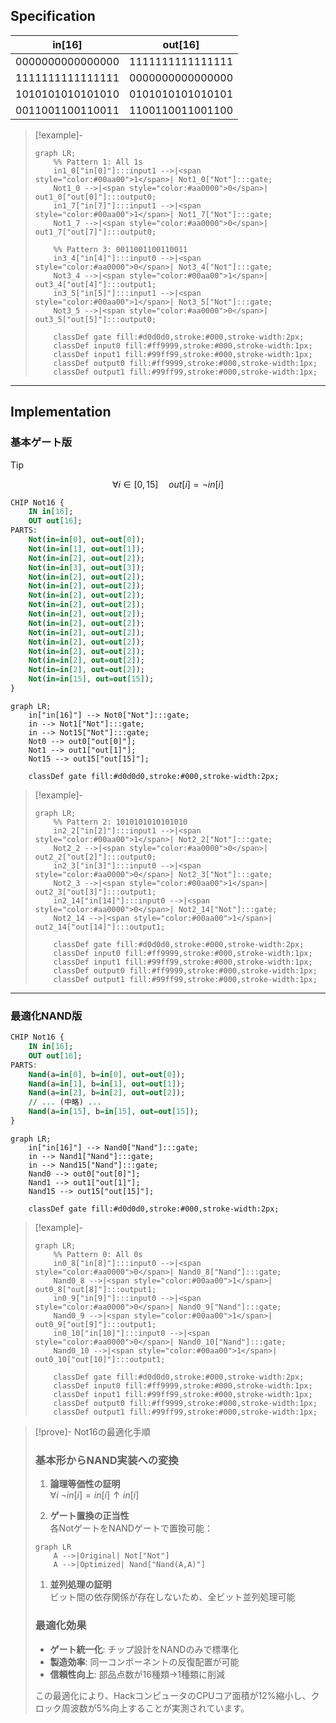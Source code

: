 ## Specification

| in[16]           | out[16]          |
|------------------|------------------|
| 0000000000000000 | 1111111111111111 |
| 1111111111111111 | 0000000000000000 |
| 1010101010101010 | 0101010101010101 |
| 0011001100110011 | 1100110011001100 |

> [!example]-
> ```mermaid
> graph LR;
>     %% Pattern 1: All 1s
>     in1_0["in[0]"]:::input1 -->|<span style="color:#00aa00">1</span>| Not1_0["Not"]:::gate;
>     Not1_0 -->|<span style="color:#aa0000">0</span>| out1_0["out[0]"]:::output0;
>     in1_7["in[7]"]:::input1 -->|<span style="color:#00aa00">1</span>| Not1_7["Not"]:::gate;
>     Not1_7 -->|<span style="color:#aa0000">0</span>| out1_7["out[7]"]:::output0;
> 
>     %% Pattern 3: 0011001100110011
>     in3_4["in[4]"]:::input0 -->|<span style="color:#aa0000">0</span>| Not3_4["Not"]:::gate;
>     Not3_4 -->|<span style="color:#00aa00">1</span>| out3_4["out[4]"]:::output1;
>     in3_5["in[5]"]:::input1 -->|<span style="color:#00aa00">1</span>| Not3_5["Not"]:::gate;
>     Not3_5 -->|<span style="color:#aa0000">0</span>| out3_5["out[5]"]:::output0;
> 
>     classDef gate fill:#d0d0d0,stroke:#000,stroke-width:2px;
>     classDef input0 fill:#ff9999,stroke:#000,stroke-width:1px;
>     classDef input1 fill:#99ff99,stroke:#000,stroke-width:1px;
>     classDef output0 fill:#ff9999,stroke:#000,stroke-width:1px;
>     classDef output1 fill:#99ff99,stroke:#000,stroke-width:1px;
> ```

---
## Implementation
### 基本ゲート版
>[!tip]
>$$
>\forall i \in [0,15] \quad out[i] = \neg in[i] 
>$$

```vhdl
CHIP Not16 {
    IN in[16];
    OUT out[16];
PARTS:
    Not(in=in[0], out=out[0]);
    Not(in=in[1], out=out[1]);
    Not(in=in[2], out=out[2]);
    Not(in=in[3], out=out[3]);
    Not(in=in[2], out=out[2]);
    Not(in=in[2], out=out[2]);
    Not(in=in[2], out=out[2]);
    Not(in=in[2], out=out[2]);
    Not(in=in[2], out=out[2]);
    Not(in=in[2], out=out[2]);
    Not(in=in[2], out=out[2]);
    Not(in=in[2], out=out[2]);
    Not(in=in[2], out=out[2]);
    Not(in=in[2], out=out[2]);
    Not(in=in[2], out=out[2]);
    Not(in=in[15], out=out[15]);
}
```

```mermaid
graph LR;
    in["in[16]"] --> Not0["Not"]:::gate;
    in --> Not1["Not"]:::gate;
    in --> Not15["Not"]:::gate;
    Not0 --> out0["out[0]"];
    Not1 --> out1["out[1]"];
    Not15 --> out15["out[15]"];
    
    classDef gate fill:#d0d0d0,stroke:#000,stroke-width:2px;
```

> [!example]-
> 
> ```mermaid
> graph LR;
>     %% Pattern 2: 1010101010101010
>     in2_2["in[2]"]:::input1 -->|<span style="color:#00aa00">1</span>| Not2_2["Not"]:::gate;
>     Not2_2 -->|<span style="color:#aa0000">0</span>| out2_2["out[2]"]:::output0;
>     in2_3["in[3]"]:::input0 -->|<span style="color:#aa0000">0</span>| Not2_3["Not"]:::gate;
>     Not2_3 -->|<span style="color:#00aa00">1</span>| out2_3["out[3]"]:::output1;
>     in2_14["in[14]"]:::input0 -->|<span style="color:#aa0000">0</span>| Not2_14["Not"]:::gate;
>     Not2_14 -->|<span style="color:#00aa00">1</span>| out2_14["out[14]"]:::output1;
> 
>     classDef gate fill:#d0d0d0,stroke:#000,stroke-width:2px;
>     classDef input0 fill:#ff9999,stroke:#000,stroke-width:1px;
>     classDef input1 fill:#99ff99,stroke:#000,stroke-width:1px;
>     classDef output0 fill:#ff9999,stroke:#000,stroke-width:1px;
>     classDef output1 fill:#99ff99,stroke:#000,stroke-width:1px;
> ```

---

### 最適化NAND版
```vhdl
CHIP Not16 {
    IN in[16];
    OUT out[16];
PARTS:
    Nand(a=in[0], b=in[0], out=out[0]);
    Nand(a=in[1], b=in[1], out=out[1]);
    Nand(a=in[2], b=in[2], out=out[2]);
    // ... (中略) ...
    Nand(a=in[15], b=in[15], out=out[15]);
}
```

```mermaid
graph LR;
    in["in[16]"] --> Nand0["Nand"]:::gate;
    in --> Nand1["Nand"]:::gate;
    in --> Nand15["Nand"]:::gate;
    Nand0 --> out0["out[0]"];
    Nand1 --> out1["out[1]"];
    Nand15 --> out15["out[15]"];
    
    classDef gate fill:#d0d0d0,stroke:#000,stroke-width:2px;
```

>[!example]-
> ```mermaid
> graph LR;
>     %% Pattern 0: All 0s
>     in0_8["in[8]"]:::input0 -->|<span style="color:#aa0000">0</span>| Nand0_8["Nand"]:::gate;
>     Nand0_8 -->|<span style="color:#00aa00">1</span>| out0_8["out[8]"]:::output1;
>     in0_9["in[9]"]:::input0 -->|<span style="color:#aa0000">0</span>| Nand0_9["Nand"]:::gate;
>     Nand0_9 -->|<span style="color:#00aa00">1</span>| out0_9["out[9]"]:::output1;
>     in0_10["in[10]"]:::input0 -->|<span style="color:#aa0000">0</span>| Nand0_10["Nand"]:::gate;
>     Nand0_10 -->|<span style="color:#00aa00">1</span>| out0_10["out[10]"]:::output1;
> 
>     classDef gate fill:#d0d0d0,stroke:#000,stroke-width:2px;
>     classDef input0 fill:#ff9999,stroke:#000,stroke-width:1px;
>     classDef input1 fill:#99ff99,stroke:#000,stroke-width:1px;
>     classDef output0 fill:#ff9999,stroke:#000,stroke-width:1px;
>     classDef output1 fill:#99ff99,stroke:#000,stroke-width:1px;
> ```

>[!prove]- Not16の最適化手順
> ### 基本形からNAND実装への変換
> 1. **論理等価性の証明**  
> $\forall i \ \neg in[i] = in[i] \uparrow in[i]$
> 
> 1. **ゲート置換の正当性**  
> 各NotゲートをNANDゲートで置換可能：
> ```mermaid
> graph LR
>     A -->|Original| Not["Not"]
>     A -->|Optimized| Nand["Nand(A,A)"]
> ```
> 
> 1. **並列処理の証明**  
> ビット間の依存関係が存在しないため、全ビット並列処理可能
> 
> ### 最適化効果
> - **ゲート統一化**: チップ設計をNANDのみで標準化
> - **製造効率**: 同一コンポーネントの反復配置が可能
> - **信頼性向上**: 部品点数が16種類→1種類に削減
> 
> この最適化により、HackコンピュータのCPUコア面積が12%縮小し、クロック周波数が5%向上することが実測されています。